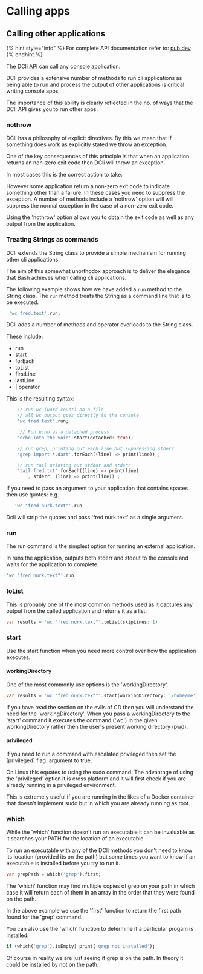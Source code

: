 # Calling apps

## Calling other applications

{% hint style="info" %}
For complete API documentation refer to: [pub.dev](https://pub.dev/documentation/dcli/latest/dcli/dcli-library.html)
{% endhint %}

The DCli API can call any console application.

DCli provides a extensive number of methods to run cli applications as being able to run and process the output of other applications is critical writing console apps.

The importance of this ability is clearly reflected in the no. of ways that the DCli API gives you to run other apps.

### nothrow

DCli has a philosophy of explicit directives. By this we mean that if something does work as explicitly stated we throw an exception.

One of the key consequences of this principle is that  when an application returns an non-zero exit code then DCli will throw an exception.

In most cases this is the correct action to take.

However some application return a non-zero exit code to indicate something other than a failure. In these cases you need to suppress the exception.  A number of methods include a 'nothrow' option will will suppress the normal exception in the case of a non-zero exit code.

Using the 'nothrow' option allows you to obtain the exit code as well as any output from the application.

### Treating Strings as commands

DCli extends the String class to provide a simple mechanism for running other cli applications.

The aim of this somewhat unorthodox approach is to deliver the elegance that Bash achieves when calling cli applications.

The following example shows how we have added a `run` method to the String class. The `run` method treats the String as a command line that is to be executed.

```dart
 'wc fred.text'.run;
```

DCli adds a number of methods and operator overloads to the String class.

These include:

* run
* start
* forEach
* toList
* firstLine
* lastLine
* \| operator

This is the resulting syntax:

```dart
    // run wc (word count) on a file
    // all wc output goes directly to the console
    'wc fred.text'.run;

     // Run echo as a detached process
    'echo into the void'.start(detached: true);

    // run grep, printing out each line but suppressing stderr
    'grep import *.dart'.forEach((line) => print(line)) ;

    // run tail printing out stdout and stderr
    'tail fred.txt'.forEach((line) => print(line)
        , stderr: (line) => print(line)) ;
```

If you need to pass an argument to your application that contains spaces then use quotes: e.g.

```dart
   'wc "fred nurk.text"'.run
```

Dcli will strip the quotes and pass 'fred nurk.text' as a single argument.

### run

The run command is the simplest option for running an external application.

In runs the application, outputs both stderr and stdout to the console and waits for the application to complete.

```dart
'wc "fred nurk.text"'.run
```

### toList

This is probably one of the most common methods used as it captures any output from the called application and returns it as a list.

```dart
var results = 'wc "fred nurk.text"'.toList(skipLines: 1)
```

### start

Use the start function when you need more control over how the application executes.

#### workingDirectory

One of the most commonly use options is the 'workingDirectory'.

```dart
var results = 'wc "fred nurk.text"'.start(workingDirectory: '/home/me');
```

If you have read the section on the evils of CD then you will understand the need for the 'workingDirectory'. When you pass a workingDirectory to the 'start' command it executes the command \('wc'\) in the given workingDirectory rather then the user's present working directory \(pwd\).

#### privileged

If you need to run a command with escalated privileged then set the \[privileged\] flag. argument to true. 

On Linux this equates to using the sudo command. The advantage of using the 'privileged' option it is cross platform and it will first check if you are already running in a privileged environment. 

This is extremely useful if you are running in the likes of a Docker container that doesn't implement sudo but in which you are already running as root.

### which

While the 'which' function doesn't run an executable  it can be invaluable as it searches your PATH for the location of an executable.

To run an executable with any of the DCli methods you don't need to know its location \(provided its on the path\) but some times you want to know if an executable is installed before you try to run it.

```dart
var grepPath = which('grep').first;
```

The 'which' function may find multiple copies of grep on your path in which case it will return each of them in an array in the order that they were found on the path.

In the above example we use the 'first' function to return the first path found for the 'grep' command.

You can also use the 'which' function to determine if a particular progam is installed:

```dart
if (which('grep').isEmpty) print('grep not installed');
```

Of course in reality we are just seeing if grep is on the path. In theory it could be installed by not on the path.

